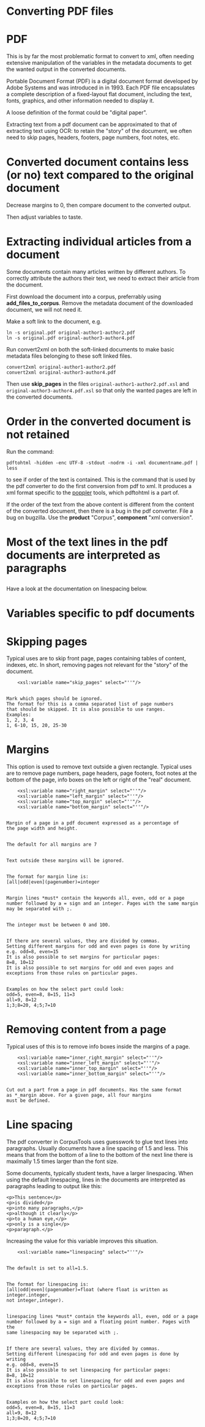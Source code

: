 Converting PDF files
=========
# PDF


This is by far the most problematic format to convert to xml, often needing extensive manipulation of the variables in the metadata documents to get the wanted output in the converted documents.


Portable Document Format (PDF) is a digital document format developed by Adobe Systems and was introduced in in 1993. Each PDF file encapsulates a complete description of a fixed-layout flat document, including the text, fonts, graphics, and other information needed to display it.


A loose definition of the format could be "digital paper".


Extracting text from a pdf document can be approximated to that of extracting text using OCR: to retain the "story" of the document, we often need to skip pages, headers, footers, page numbers, foot notes, etc.


# Converted document contains less (or no) text compared to the original document


Decrease margins to 0, then compare document to the converted output.


Then adjust variables to taste.


# Extracting individual articles from a document


Some documents contain many articles written by different authors. To correctly attribute the authors their text, we need to extract their article from the document.


First download the document into a corpus, preferrably using __add_files_to_corpus__. Remove the metadata document of the downloaded document, we will not need it.


Make a soft link to the document, e.g.


```
ln -s original.pdf original-author1-author2.pdf
ln -s original.pdf original-author3-author4.pdf
```


Run convert2xml on both the soft-linked documents to make basic metadata files belonging to these soft linked files.


```
convert2xml original-author1-author2.pdf
convert2xml original-author3-author4.pdf
```


Then use __skip_pages__ in the files `original-author1-author2.pdf.xsl` and `original-author3-author4.pdf.xsl` so that only the wanted pages are left in the converted documents.


# Order in the converted document is not retained


Run the command:
```
pdftohtml -hidden -enc UTF-8 -stdout -nodrm -i -xml documentname.pdf | less
```


to see if order of the text is contained. This is the command that is used by the pdf converter to do the first conversion from pdf to xml. It produces a xml format specific to the [poppler](https://poppler.freedesktop.org/) tools, which pdftohtml is a part of.


If the order of the text from the above content is different from the content of the converted document, then there is a bug in the pdf converter. File a bug on bugzilla. Use the **product**
"Corpus", **component**
"xml conversion".


# Most of the text lines in the pdf documents are interpreted as paragraphs <p>


Have a look at the documentation on linespacing below. 




# Variables specific to pdf documents


# Skipping pages


Typical uses are to skip front page, pages containing tables of content, indexes, etc. In short, removing pages not relevant for the "story" of the document.


```
    <xsl:variable name="skip_pages" select="''"/>


Mark which pages should be ignored.
The format for this is a comma separated list of page numbers
that should be skipped. It is also possible to use ranges.
Examples:
1, 2, 3, 4
1, 6-10, 15, 20, 25-30
```




# Margins


This option is used to remove text outside a given rectangle. Typical uses are to remove page numbers, page headers, page footers, foot notes at the bottom of the page, info boxes on the left or right of the "real" document.


```
    <xsl:variable name="right_margin" select="''"/>
    <xsl:variable name="left_margin" select="''"/>
    <xsl:variable name="top_margin" select="''"/>
    <xsl:variable name="bottom_margin" select="''"/>


Margin of a page in a pdf document expressed as a percentage of
the page width and height.


The default for all margins are 7


Text outside these margins will be ignored.


The format for margin line is:
[all|odd|even](pagenumber)=integer


Margin lines *must* contain the keywords all, even, odd or a page
number followed by a = sign and an integer. Pages with the same margin
may be separated with ;.


The integer must be between 0 and 100.


If there are several values, they are divided by commas.
Setting different margins for odd and even pages is done by writing
e.g. odd=8, even=15
It is also possible to set margins for particular pages:
8=8, 10=12
It is also possible to set margins for odd and even pages and
exceptions from those rules on particular pages.


Examples on how the select part could look:
odd=5, even=8, 8=15, 11=3
all=9, 8=12
1;3;8=20, 4;5;7=10
```


# Removing content from a page


Typical uses of this is to remove info boxes inside the margins of a page.


```
    <xsl:variable name="inner_right_margin" select="''"/>
    <xsl:variable name="inner_left_margin" select="''"/>
    <xsl:variable name="inner_top_margin" select="''"/>
    <xsl:variable name="inner_bottom_margin" select="''"/>


Cut out a part from a page in pdf documents. Has the same format
as *_margin above. For a given page, all four margins
must be defined.
```


# Line spacing


The pdf converter in CorpusTools uses guesswork to glue text lines into paragraphs. Usually documents have a line spacing of 1.5 and less. This means that from the bottom of a line to the bottom of the next line there is maximally 1.5 times larger than the font size.


Some documents, typically student texts, have a larger linespacing. When using the default linespacing, lines in the documents are interpreted as paragraphs leading to output like this:


```
<p>This sentence</p>
<p>is divided</p>
<p>into many paragraphs,</p>
<p>although it clearly</p>
<p>to a human eye,</p>
<p>only is a single</p>
<p>paragraph.</p>
```


Increasing the value for this variable improves this situation.


```
    <xsl:variable name="linespacing" select="''"/>


The default is set to all=1.5.


The format for linespacing is:
[all|odd|even](pagenumber)=float (where float is written as integer.integer,
not integer,integer).


linespacing lines *must* contain the keywords all, even, odd or a page
number followed by a = sign and a floating point number. Pages with the
same linespacing may be separated with ;.


If there are several values, they are divided by commas.
Setting different linespacing for odd and even pages is done by writing
e.g. odd=8, even=15
It is also possible to set linespacing for particular pages:
8=8, 10=12
It is also possible to set linespacing for odd and even pages and
exceptions from those rules on particular pages.


Examples on how the select part could look:
odd=5, even=8, 8=15, 11=3
all=9, 8=12
1;3;8=20, 4;5;7=10
```




